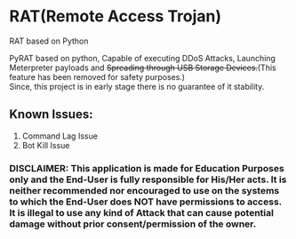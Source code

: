 # RAT(Remote Access Trojan)
RAT based on Python

PyRAT based on python, Capable of executing DDoS Attacks, Launching Meterpreter payloads and ~~Spreading through USB Storage Devices.~~(This feature has been removed for safety purposes.)  
Since, this project is in early stage there is no guarantee of it stability.

## Known Issues:  
1. Command Lag Issue  
2. Bot Kill Issue  

### DISCLAIMER: This application is made for Education Purposes only and the End-User is fully responsible for His/Her acts. It is neither recommended nor encouraged to use on the systems to which the End-User does NOT have permissions to access. It is illegal to use any kind of Attack that can cause potential damage without prior consent/permission of the owner.
